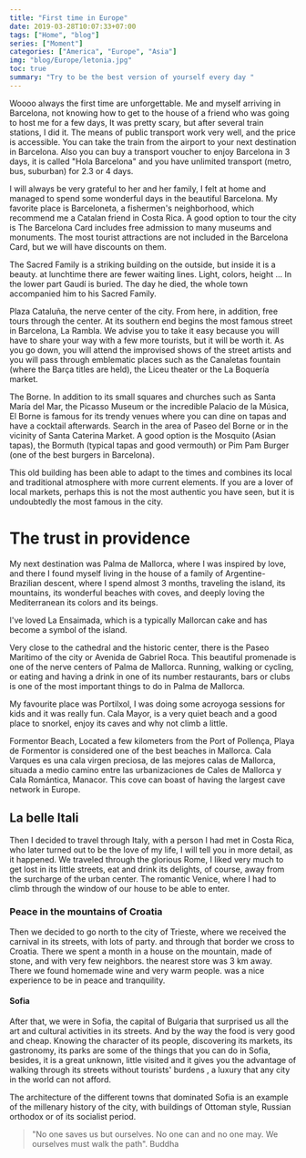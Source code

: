 ```yaml
---
title: "First time in Europe"
date: 2019-03-28T10:07:33+07:00
tags: ["Home", "blog"]
series: ["Moment"]
categories: ["America", "Europe", "Asia"]
img: "blog/Europe/letonia.jpg"
toc: true
summary: "Try to be the best version of yourself every day "
---
```


Woooo always the first time are unforgettable. Me and myself arriving in Barcelona, not knowing how to get to the house of a friend who was going to host me for a few days, It was pretty scary, but after several train stations, I did it. The means of public transport work very well, and the price is accessible. You can take the train from the airport to your next destination in Barcelona. Also you can buy a transport voucher to enjoy Barcelona in 3 days, it is called "Hola Barcelona" and you have unlimited transport (metro, bus, suburban) for 2.3 or 4 days.

I will always be very grateful to her and her family, I felt at home and managed to spend some wonderful days in the beautiful Barcelona.
My favorite place is Barceloneta, a fishermen's neighborhood, which recommend me a Catalan friend in Costa Rica. A good option to tour the city is The Barcelona Card includes free admission to many museums and monuments. The most tourist attractions are not included in the Barcelona Card, but we will have discounts on them.

The Sacred Family is a striking building on the outside, but inside it is a beauty. at lunchtime there are fewer waiting lines. Light, colors, height ... In the lower part Gaudí is buried. The day he died, the whole town accompanied him to his Sacred Family.

Plaza Cataluña, the nerve center of the city. From here, in addition, free tours through the center. At its southern end begins the most famous street in Barcelona, La Rambla. We advise you to take it easy because you will have to share your way with a few more tourists, but it will be worth it. As you go down, you will attend the improvised shows of the street artists and you will pass through emblematic places such as the Canaletas fountain (where the Barça titles are held), the Liceu theater or the La Boquería market.

The Borne. In addition to its small squares and churches such as Santa María del Mar, the Picasso Museum or the incredible Palacio de la Música, El Borne is famous for its trendy venues where you can dine on tapas and have a cocktail afterwards. Search in the area of Paseo del Borne or in the vicinity of Santa Caterina Market. A good option is the Mosquito (Asian tapas), the Bormuth (typical tapas and good vermouth) or Pim Pam Burger (one of the best burgers in Barcelona).

This old building has been able to adapt to the times and combines its local and traditional atmosphere with more current elements. If you are a lover of local markets, perhaps this is not the most authentic you have seen, but it is undoubtedly the most famous in the city.

# The trust in providence

My next destination was Palma de Mallorca, where I was inspired by love, and there I found myself living in the house of a family of Argentine-Brazilian descent, where I spend almost 3 months, traveling the island, its mountains, its wonderful beaches with coves, and deeply loving the Mediterranean its colors and its beings.

I've loved La Ensaimada, which is a typically Mallorcan cake and has become a symbol of the island.

Very close to the cathedral and the historic center, there is the Paseo Marítimo of the city or Avenida de Gabriel Roca. This beautiful promenade is one of the nerve centers of Palma de Mallorca. Running, walking or cycling, or eating and having a drink in one of its number restaurants, bars or clubs is one of the most important things to do in Palma de Mallorca.

My favourite place was Portilxol, I was doing some acroyoga sessions for kids and it was really fun.
Cala Mayor, is a very quiet beach and a good place to snorkel, enjoy its caves and why not climb a little.

Formentor Beach, Located a few kilometers from the Port of Pollença, Playa de Formentor is considered one of the best beaches in Mallorca.
Cala Varques es una cala virgen preciosa, de las mejores calas de Mallorca, situada a medio camino entre las urbanizaciones de Cales de Mallorca y Cala Romántica, Manacor. This cove can boast of having the largest cave network in Europe.

## La belle Itali

Then I decided to travel through Italy, with a person I had met in Costa Rica, who later turned out to be the love of my life, I will tell you in more detail, as it happened.
We traveled through the glorious Rome, I liked very much to get lost in its little streets, eat and drink its delights, of course, away from the surcharge of the urban center.
The romantic Venice, where I had to climb through the window of our house to be able to enter.

### Peace in the mountains of Croatia

Then we decided to go north to the city of Trieste, where we received the carnival in its streets, with lots of party. and through that border we cross to Croatia.
There we spent a month in a house on the mountain, made of stone, and with very few neighbors. the nearest store was 3 km away. There we found homemade wine and very warm people. was a nice experience to be in peace and tranquility.

#### Sofia

After that, we were in Sofia, the capital of Bulgaria that surprised us all the art and cultural activities in its streets. And by the way the food is very good and cheap. Knowing the character of its people, discovering its markets, its gastronomy, its parks are some of the things that you can do in Sofia, besides, it is a great unknown, little visited and it gives you the advantage of walking through its streets without tourists' burdens , a luxury that any city in the world can not afford.

The architecture of the different towns that dominated Sofia is an example of the millenary history of the city, with buildings of Ottoman style, Russian orthodox or of its socialist period.

> "No one saves us but ourselves. No one can and no one may. We ourselves must walk the path". Buddha
